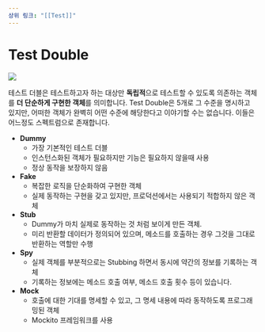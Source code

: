 ```yaml
---
상위 링크: "[[Test]]"
---
```

# Test Double
![](https://i.imgur.com/EDx6d5B.png)

테스트 더블은 테스트하고자 하는 대상만 **독립적**으로 테스트할 수 있도록 의존하는 객체를 **더 단순하게 구현한 객체**를 의미합니다. Test Double은 5개로 그 수준을 명시하고 있지만, 어떠한 객체가 완벽히 어떤 수준에 해당한다고 이야기할 수는 없습니다. 이들은 어느정도 스펙트럼으로 존재합니다.

- **Dummy**
    - 가장 기본적인 테스트 더블
    - 인스턴스화된 객체가 필요하지만 기능은 필요하지 않을때 사용
    - 정상 동작을 보장하지 않음
- **Fake**
    - 복잡한 로직을 단순화하여 구현한 객체
    - 실제 동작하는 구현을 갖고 있지만, 프로덕션에서는 사용되기 적합하지 않은 객체
- **Stub**
    - Dummy가 마치 실제로 동작하는 것 처럼 보이게 만든 객체.
    - 미리 반환할 데이터가 정의되어 있으며, 메소드를 호출하는 경우 그것을 그대로 반환하는 역할만 수행
- **Spy**
    - 실제 객체를 부분적으로는 Stubbing 하면서 동시에 약간의 정보를 기록하는 객체
    - 기록하는 정보에는 메소드 호출 여부, 메소드 호출 횟수 등이 있습니다.
- **Mock**
    - 호출에 대한 기대를 명세할 수 있고, 그 명세 내용에 따라 동작하도록 프로그래밍된 객체
    - Mockito 프레임워크를 사용